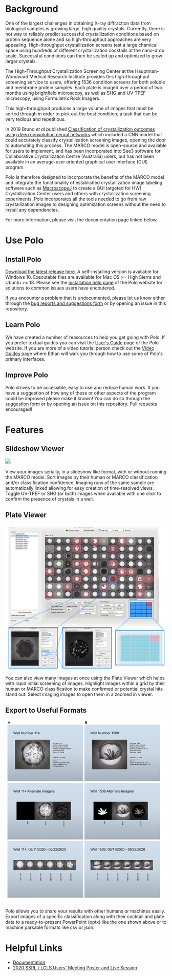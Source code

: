 # Background

One of the largest challenges in obtaining X-ray diffraction
data from biological samples is growing large, high quality crystals.
Currently, there is not way to reliably predict successful crystallization
conditions based on protein sequence alone and so high-throughput approaches
are very appealing. High-throughput crystallization screens test a large
chemical space using hundreds of different crystallization cocktails at the
nano-drop scale. Successful conditions can then be scaled up and optimized to
grow larger crystals.

The High-Throughput Crystallization Screening Center at the Hauptman-Woodward 
Medical Research Institute provides this high-throughput screening service to
users, offering 1536 condition screens for both soluble and membrane protein
samples. Each plate is imaged over a period of two months using
brightfield microscopy, as well as SHG and UV-TPEF microscopy, using Formulatrix Rock Imagers.

This high-throughput produces a large volume of images that must be
sorted through in order to pick out the best condition; a task that can be
very tedious and repetitious.

In 2019 Bruno *et al* published [Classification of crystallization outcomes using deep convolution neural networks](https://journals.plos.org/plosone/article?id=10.1371/journal.pone.0198883)
which included a CNN model that could accurately classify crystallization screening
images, opening the door to automating this process. The MARCO model is open-source and available for users to implement, and has been incorporated into See3 software for Collaborative Crystallization Centre (Australia) users, but has not been available in an average-user oriented graphical user interface (GUI) program.

Polo is therefore designed to incorporate the benefits of the MARCO model
and integrate the functionality of established crystallization image
labeling software such as [MacroscopeJ](https://hwi.buffalo.edu/wp-content/uploads/2016/11/MsjManual-0_1_1_3.pdf)
to create a GUI targeted for HWI Crystallization Center users and others with crystallization screening
experiments.  Polo incorporates all the tools needed to go from raw crystallization images
to designing optimization screens without the need to install any dependencies.

For more information, please visit the documentation page linked below.

# Use Polo

## Install Polo

[Download the latest release here](https://github.com/Hauptman-Woodward/Marco_Polo/releases). A self-installing version is available for Windows 10. Executable files are available for Mac OS >= High Sierra and Ubuntu >= 18. Please see the [installation help page](https://hauptman-woodward.github.io/Marco_Polo/install.html#os-specific-installation-notes) of the Polo website for solutions to common issues users have encoutered. 

If you encounter a problem that is undocumented, please let us know either through the [bug reports and suggestions form](https://hauptman-woodward.github.io/Marco_Polo/reports.html) or by opening an issue in this repository. 

## Learn Polo

We have created a number of reasources to help you get going with Polo. If you prefer textual guides you can visit the [User's Guide](https://hauptman-woodward.github.io/Marco_Polo/user_guide.html) page of the Polo website. If you are more of a video tutorial person check out the [Video Guides](https://hauptman-woodward.github.io/Marco_Polo/video_guides.html) page where Ethan will walk you through how to use some of Polo's primary interfaces.

## Improve Polo

Polo strives to be accessible, easy to use and reduce human work. If you have a suggestion of how any of these or other aspects of the program could be improved please make it known! You can do so through the [suggestion form](https://hauptman-woodward.github.io/Marco_Polo/reports.html) or by opening an issue on this repository. Pull requests encouraged!


# Features

## Slideshow Viewer

![](sphinx/images/-zH7Jt8S.png)

View your images serially, in a slideshow like format, with or without running the MARCO model. Sort images by their human or MARCO classification and/or classification confidence. Imaging runs of the same sample are automatically linked allowing for easy creation of time-resolved views. Toggle UV-TPEF or SHG (or both) images when available with one click to confirm the presence of crystals in a well. 

## Plate Viewer

![](sphinx/images/p6090_Rx.png)

You can also view many images at once using the Plate Viewer which helps with rapid initial screening of images. Highlight images within a grid by their human or MARCO classification to make confirmed or potential crystal hits stand out. Select imaging images to open them in a zoomed in viewer.

## Export to Useful Formats

![](sphinx/images/b4-2rNLw.png)

Polo allows you to share your results with other humans or machines easily. Export images of a specific classification along with their cocktail and plate data to a ready-to-present PowerPoint (pptx) like the one shown above or to machine parsable formats like csv or json. 


# Helpful Links

- [Documentation](https://hauptman-woodward.github.io/Marco_Polo/)
- [2020 SSRL / LCLS Users' Meeting Poster and Live Session](https://events.bizzabo.com/SLAC-UsersMeeting-2020/agenda/session/363994)
